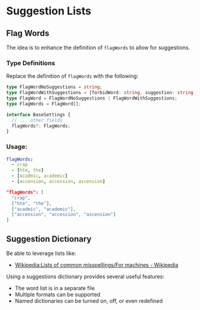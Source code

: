 # Suggestion Lists

## Flag Words

The idea is to enhance the definition of `flagWords` to allow for suggestions.

### Type Definitions

Replace the definition of `flagWords` with the following:

```ts
type FlagWordNoSuggestions = string;
type FlagWordWithSuggestions = [forbidWord: string, suggestion: string, ...otherSuggestions: string[]];
type FlagWord = FlagWordNoSuggestions | FlagWordWithSuggestions;
type FlagWords = FlagWord[];

interface BaseSettings {
  // ... other fields
  flagWords?: FlagWords;
}
```

### Usage:

```yaml
flagWords:
  - crap
  - [hte, the]
  - [acadmic, academic]
  - [accension, accession, ascension]
```

```json
"flagWords": [
  "crap",
  ["hte", "the"],
  ["acadmic", "academic"],
  ["accension", "accession", "ascension"]
]
```

## Suggestion Dictionary

Be able to leverage lists like:

- [Wikipedia:Lists of common misspellings/For machines - Wikipedia](https://en.wikipedia.org/wiki/Wikipedia:Lists_of_common_misspellings/For_machines)

Using a suggestions dictionary provides several useful features:

- The word list is in a separate file
- Multiple formats can be supported
- Named dictionaries can be turned on, off, or even redefined

<!--- cspell:ignore acadmic accension -->

```

```
